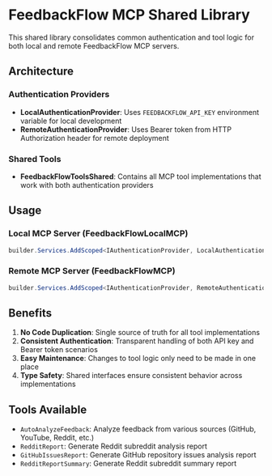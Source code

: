 # FeedbackFlow MCP Shared Library

This shared library consolidates common authentication and tool logic for both local and remote FeedbackFlow MCP servers.

## Architecture

### Authentication Providers

- **LocalAuthenticationProvider**: Uses `FEEDBACKFLOW_API_KEY` environment variable for local development
- **RemoteAuthenticationProvider**: Uses Bearer token from HTTP Authorization header for remote deployment

### Shared Tools

- **FeedbackFlowToolsShared**: Contains all MCP tool implementations that work with both authentication providers

## Usage

### Local MCP Server (FeedbackFlowLocalMCP)
```csharp
builder.Services.AddScoped<IAuthenticationProvider, LocalAuthenticationProvider>();
```

### Remote MCP Server (FeedbackFlowMCP)  
```csharp
builder.Services.AddScoped<IAuthenticationProvider, RemoteAuthenticationProvider>();
```

## Benefits

1. **No Code Duplication**: Single source of truth for all tool implementations
2. **Consistent Authentication**: Transparent handling of both API key and Bearer token scenarios
3. **Easy Maintenance**: Changes to tool logic only need to be made in one place
4. **Type Safety**: Shared interfaces ensure consistent behavior across implementations

## Tools Available

- `AutoAnalyzeFeedback`: Analyze feedback from various sources (GitHub, YouTube, Reddit, etc.)
- `RedditReport`: Generate Reddit subreddit analysis report
- `GitHubIssuesReport`: Generate GitHub repository issues analysis report  
- `RedditReportSummary`: Generate Reddit subreddit summary report